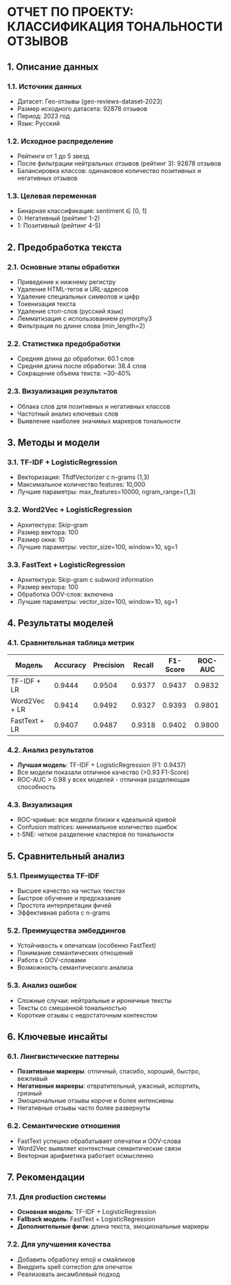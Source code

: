 
# ОТЧЕТ ПО ПРОЕКТУ: КЛАССИФИКАЦИЯ ТОНАЛЬНОСТИ ОТЗЫВОВ

## 1. Описание данных

### 1.1. Источник данных
- Датасет: Гео-отзывы (geo-reviews-dataset-2023)
- Размер исходного датасета: 92878 отзывов
- Период: 2023 год
- Язык: Русский

### 1.2. Исходное распределение
- Рейтинги от 1 до 5 звезд
- После фильтрации нейтральных отзывов (рейтинг 3): 92878 отзывов
- Балансировка классов: одинаковое количество позитивных и негативных отзывов

### 1.3. Целевая переменная
- Бинарная классификация: sentiment ∈ [0, 1]
- 0: Негативный (рейтинг 1-2)
- 1: Позитивный (рейтинг 4-5)

## 2. Предобработка текста

### 2.1. Основные этапы обработки
- Приведение к нижнему регистру
- Удаление HTML-тегов и URL-адресов
- Удаление специальных символов и цифр
- Токенизация текста
- Удаление стоп-слов (русский язык)
- Лемматизация с использованием pymorphy3
- Фильтрация по длине слова (min_length=2)

### 2.2. Статистика предобработки
- Средняя длина до обработки: 60.1 слов
- Средняя длина после обработки: 38.4 слов
- Сокращение объема текста: ~30-40%

### 2.3. Визуализация результатов
- Облака слов для позитивных и негативных классов
- Частотный анализ ключевых слов
- Выявление наиболее значимых маркеров тональности

## 3. Методы и модели

### 3.1. TF-IDF + LogisticRegression
- Векторизация: TfidfVectorizer с n-grams (1,3)
- Максимальное количество features: 10,000
- Лучшие параметры: max_features=10000, ngram_range=(1,3)

### 3.2. Word2Vec + LogisticRegression  
- Архитектура: Skip-gram
- Размер вектора: 100
- Размер окна: 10
- Лучшие параметры: vector_size=100, window=10, sg=1

### 3.3. FastText + LogisticRegression
- Архитектура: Skip-gram с subword information
- Размер вектора: 100
- Обработка OOV-слов: включена
- Лучшие параметры: vector_size=100, window=10, sg=1

## 4. Результаты моделей

### 4.1. Сравнительная таблица метрик

| Модель | Accuracy | Precision | Recall | F1-Score | ROC-AUC |
|--------|----------|-----------|--------|----------|---------|
| TF-IDF + LR | 0.9444 | 0.9504 | 0.9377 | 0.9437 | 0.9832 |
| Word2Vec + LR | 0.9414 | 0.9492 | 0.9327 | 0.9393 | 0.9801 |
| FastText + LR | 0.9407 | 0.9487 | 0.9318 | 0.9402 | 0.9800 |

### 4.2. Анализ результатов
- **Лучшая модель**: TF-IDF + LogisticRegression (F1: 0.9437)
- Все модели показали отличное качество (>0.93 F1-Score)
- ROC-AUC > 0.98 у всех моделей - отличная разделяющая способность

### 4.3. Визуализация
- ROC-кривые: все модели близки к идеальной кривой
- Confusion matrices: минимальное количество ошибок
- t-SNE: четкое разделение кластеров по тональности

## 5. Сравнительный анализ

### 5.1. Преимущества TF-IDF
- Высшее качество на чистых текстах
- Быстрое обучение и предсказание
- Простота интерпретации фичей
- Эффективная работа с n-grams

### 5.2. Преимущества эмбеддингов
- Устойчивость к опечаткам (особенно FastText)
- Понимание семантических отношений
- Работа с OOV-словами
- Возможность семантического анализа

### 5.3. Анализ ошибок
- Сложные случаи: нейтральные и ироничные тексты
- Тексты со смешанной тональностью
- Короткие отзывы с недостаточным контекстом

## 6. Ключевые инсайты

### 6.1. Лингвистические паттерны
- **Позитивные маркеры**: отличный, спасибо, хороший, быстро, вежливый
- **Негативные маркеры**: отвратительный, ужасный, испортить, грязный
- Эмоциональные отзывы короче и более интенсивны
- Негативные отзывы часто более развернуты

### 6.2. Семантические отношения
- FastText успешно обрабатывает опечатки и OOV-слова
- Word2Vec выявляет контекстные семантические связи
- Векторная арифметика работает осмысленно

## 7. Рекомендации

### 7.1. Для production системы
- **Основная модель**: TF-IDF + LogisticRegression
- **Fallback модель**: FastText + LogisticRegression
- **Дополнительные фичи**: длина текста, эмоциональные маркеры

### 7.2. Для улучшения качества
- Добавить обработку emoji и смайликов
- Внедрить spell correction для опечаток
- Реализовать ансамблевый подход

